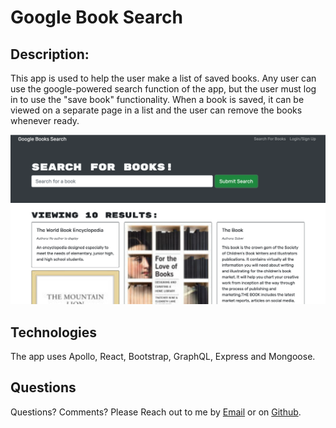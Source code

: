 # Google Book Search


## Description:

This app is used to help the user make a list of saved books. Any user can use the google-powered search function of the app, but the user must log in to use the "save book" functionality. When a book is saved, it can be viewed on a separate page in a list and the user can remove the books whenever ready. 

![alt text](./screenshot.png?raw=true)

## Technologies
The app uses Apollo, React, Bootstrap, GraphQL, Express and Mongoose. 

## Questions <a name="questions"/>
Questions? Comments? Please Reach out to me by [Email](mailto:ben@benneedsajob.com) or on [Github](https://github.com/benwade91).


